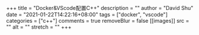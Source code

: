 +++
title = "Docker&VScode配置C++"
description = ""
author = "David Shu"
date = "2021-01-22T14:22:16+08:00"
tags = ["docker", "vscode"]
categories = ["c++"]
comments = true
removeBlur = false
[[images]]
  src = ""
  alt = ""
  stretch = ""
+++
